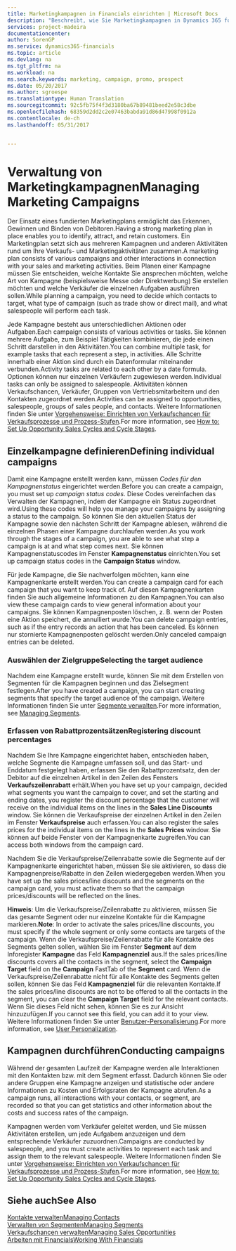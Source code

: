 ```yaml
---
title: Marketingkampagnen in Financials einrichten | Microsoft Docs
description: "Beschreibt, wie Sie Marketingkampagnen in Dynamics 365 for Financials einrichten und durchführen können"
services: project-madeira
documentationcenter: 
author: SorenGP
ms.service: dynamics365-financials
ms.topic: article
ms.devlang: na
ms.tgt_pltfrm: na
ms.workload: na
ms.search.keywords: marketing, campaign, promo, prospect
ms.date: 05/20/2017
ms.author: sgroespe
ms.translationtype: Human Translation
ms.sourcegitcommit: 92c5fb75f4f3d3180ba67b89481beed2e58c3dbe
ms.openlocfilehash: 68359d2dd2c2e07463babda91d86d47998f0912a
ms.contentlocale: de-ch
ms.lasthandoff: 05/31/2017


---
```

# <a name="managing-marketing-campaigns"></a><span data-ttu-id="0bc31-103">Verwaltung von Marketingkampagnen</span><span class="sxs-lookup"><span data-stu-id="0bc31-103">Managing Marketing Campaigns</span></span>
<span data-ttu-id="0bc31-104">Der Einsatz eines fundierten Marketingplans ermöglicht das Erkennen, Gewinnen und Binden von Debitoren.</span><span class="sxs-lookup"><span data-stu-id="0bc31-104">Having a strong marketing plan in place enables you to identify, attract, and retain customers.</span></span> <span data-ttu-id="0bc31-105">Ein Marketingplan setzt sich aus mehreren Kampagnen und anderen Aktivitäten rund um Ihre Verkaufs- und Marketingaktivitäten zusammen.</span><span class="sxs-lookup"><span data-stu-id="0bc31-105">A marketing plan consists of various campaigns and other interactions in connection with your sales and marketing activities.</span></span> <span data-ttu-id="0bc31-106">Beim Planen einer Kampagne müssen Sie entscheiden, welche Kontakte Sie ansprechen möchten, welche Art von Kampagne (beispielsweise Messe oder Direktwerbung) Sie erstellen möchten und welche Verkäufer die einzelnen Aufgaben ausführen sollen.</span><span class="sxs-lookup"><span data-stu-id="0bc31-106">While planning a campaign, you need to decide which contacts to target, what type of campaign (such as trade show or direct mail), and what salespeople will perform each task.</span></span>

<span data-ttu-id="0bc31-107">Jede Kampagne besteht aus unterschiedlichen Aktionen oder Aufgaben.</span><span class="sxs-lookup"><span data-stu-id="0bc31-107">Each campaign consists of various activities or tasks.</span></span> <span data-ttu-id="0bc31-108">Sie können mehrere Aufgabe, zum Beispiel Tätigkeiten kombinieren, die jede einen Schritt darstellen in den Aktivitäten.</span><span class="sxs-lookup"><span data-stu-id="0bc31-108">You can combine multiple task, for example tasks that each represent a step, in activities.</span></span> <span data-ttu-id="0bc31-109">Alle Schritte innerhalb einer Aktion sind durch ein Datenformular miteinander verbunden.</span><span class="sxs-lookup"><span data-stu-id="0bc31-109">Activity tasks are related to each other by a date formula.</span></span> <span data-ttu-id="0bc31-110">Optionen können nur einzelnen Verkäufern zugewiesen werden.</span><span class="sxs-lookup"><span data-stu-id="0bc31-110">Individual tasks can only be assigned to salespeople.</span></span> <span data-ttu-id="0bc31-111">Aktivitäten können Verkaufschancen, Verkäufer, Gruppen von Vertriebsmitarbeitern und den Kontakten zugeordnet werden.</span><span class="sxs-lookup"><span data-stu-id="0bc31-111">Activities can be assigned to opportunities, salespeople, groups of sales people, and contacts.</span></span> <span data-ttu-id="0bc31-112">Weitere Informationen finden Sie unter [Vorgehensweise: Einrichten von Verkaufschancen für Verkaufsprozesse und Prozess-Stufen](marketing-how-setup-opportunity-sales-cycles-stages.md).</span><span class="sxs-lookup"><span data-stu-id="0bc31-112">For more information, see [How to: Set Up Opportunity Sales Cycles and Cycle Stages](marketing-how-setup-opportunity-sales-cycles-stages.md).</span></span>

## <a name="defining-individual-campaigns"></a><span data-ttu-id="0bc31-113">Einzelkampagne definieren</span><span class="sxs-lookup"><span data-stu-id="0bc31-113">Defining individual campaigns</span></span>
<span data-ttu-id="0bc31-114">Damit eine Kampagne erstellt werden kann, müssen *Codes für den Kampagnenstatus* eingerichtet werden.</span><span class="sxs-lookup"><span data-stu-id="0bc31-114">Before you can create a campaign, you must set up *campaign status codes*.</span></span> <span data-ttu-id="0bc31-115">Diese Codes vereinfachen das Verwalten der Kampagnen, indem der Kampagne ein Status zugeordnet wird.</span><span class="sxs-lookup"><span data-stu-id="0bc31-115">Using these codes will help you manage your campaigns by assigning a status to the campaign.</span></span> <span data-ttu-id="0bc31-116">So können Sie den aktuellen Status der Kampagne sowie den nächsten Schritt der Kampagne ablesen, während die einzelnen Phasen einer Kampagne durchlaufen werden.</span><span class="sxs-lookup"><span data-stu-id="0bc31-116">As you work through the stages of a campaign, you are able to see what step a campaign is at and what step comes next.</span></span> <span data-ttu-id="0bc31-117">Sie können Kampagnenstatuscodes im Fenster **Kampagnenstatus** einrichten.</span><span class="sxs-lookup"><span data-stu-id="0bc31-117">You set up campaign status codes in the **Campaign Status** window.</span></span>

<span data-ttu-id="0bc31-118">Für jede Kampagne, die Sie nachverfolgen möchten, kann eine Kampagnenkarte erstellt werden.</span><span class="sxs-lookup"><span data-stu-id="0bc31-118">You can create a campaign card for each campaign that you want to keep track of.</span></span> <span data-ttu-id="0bc31-119">Auf diesen Kampagnenkarten finden Sie auch allgemeine Informationen zu den Kampagnen.</span><span class="sxs-lookup"><span data-stu-id="0bc31-119">You can also view these campaign cards to view general information about your campaigns.</span></span>
<span data-ttu-id="0bc31-120">Sie können Kampagnenposten löschen, z. B. wenn der Posten eine Aktion speichert, die annulliert wurde.</span><span class="sxs-lookup"><span data-stu-id="0bc31-120">You can delete campaign entries, such as if the entry records an action that has been canceled.</span></span> <span data-ttu-id="0bc31-121">Es können nur stornierte Kampagnenposten gelöscht werden.</span><span class="sxs-lookup"><span data-stu-id="0bc31-121">Only canceled campaign entries can be deleted.</span></span>

### <a name="selecting-the-target-audience"></a><span data-ttu-id="0bc31-122">Auswählen der Zielgruppe</span><span class="sxs-lookup"><span data-stu-id="0bc31-122">Selecting the target audience</span></span>
<span data-ttu-id="0bc31-123">Nachdem eine Kampagne erstellt wurde, können Sie mit dem Erstellen von Segmenten für die Kampagnen beginnen und das Zielsegment festlegen.</span><span class="sxs-lookup"><span data-stu-id="0bc31-123">After you have created a campaign, you can start creating segments that specify the target audience of the campaign.</span></span> <span data-ttu-id="0bc31-124">Weitere Informationen finden Sie unter [Segmente verwalten](marketing-segments.md).</span><span class="sxs-lookup"><span data-stu-id="0bc31-124">For more information, see [Managing Segments](marketing-segments.md).</span></span>

### <a name="registering-discount-percentages"></a><span data-ttu-id="0bc31-125">Erfassen von Rabattprozentsätzen</span><span class="sxs-lookup"><span data-stu-id="0bc31-125">Registering discount percentages</span></span>
<span data-ttu-id="0bc31-126">Nachdem Sie Ihre Kampagne eingerichtet haben, entschieden haben, welche Segmente die Kampagne umfassen soll, und das Start- und Enddatum festgelegt haben, erfassen Sie den Rabattprozentsatz, den der Debitor auf die einzelnen Artikel in den Zeilen des Fensters **Verkaufszeilenrabatt** erhält.</span><span class="sxs-lookup"><span data-stu-id="0bc31-126">When you have set up your campaign, decided what segments you want the campaign to cover, and set the starting and ending dates, you register the discount percentage that the customer will receive on the individual items on the lines in the **Sales Line Discounts** window.</span></span> <span data-ttu-id="0bc31-127">Sie können die Verkaufspreise der einzelnen Artikel in den Zeilen im Fenster **Verkaufspreise** auch erfassen.</span><span class="sxs-lookup"><span data-stu-id="0bc31-127">You can also register the sales prices for the individual items on the lines in the **Sales Prices** window.</span></span> <span data-ttu-id="0bc31-128">Sie können auf beide Fenster von der Kampagnenkarte zugreifen.</span><span class="sxs-lookup"><span data-stu-id="0bc31-128">You can access both windows from the campaign card.</span></span>

 <span data-ttu-id="0bc31-129">Nachdem Sie die Verkaufspreise/Zeilenrabatte sowie die Segmente auf der Kampagnenkarte eingerichtet haben, müssen Sie sie aktivieren, so dass die Kampagnenpreise/Rabatte in den Zeilen wiedergegeben werden.</span><span class="sxs-lookup"><span data-stu-id="0bc31-129">When you have set up the sales prices/line discounts and the segments on the campaign card, you must activate them so that the campaign prices/discounts will be reflected on the lines.</span></span>

<span data-ttu-id="0bc31-130">**Hinweis**: Um die Verkaufspreise/Zeilenrabatte zu aktivieren, müssen Sie das gesamte Segment oder nur einzelne Kontakte für die Kampagne markieren.</span><span class="sxs-lookup"><span data-stu-id="0bc31-130">**Note**: In order to activate the sales prices/line discounts, you must specify if the whole segment or only some contacts are targets of the campaign.</span></span> <span data-ttu-id="0bc31-131">Wenn die Verkaufspreise/Zeilenrabatte für alle Kontakte des Segments gelten sollen, wählen Sie im Fenster **Segment** auf dem Inforegister **Kampagne** das Feld **Kampagnenziel** aus.</span><span class="sxs-lookup"><span data-stu-id="0bc31-131">If the sales prices/line discounts covers all the contacts in the segment, select the **Campaign Target** field on the **Campaign** FastTab of the **Segment** card.</span></span>
<span data-ttu-id="0bc31-132">Wenn die Verkaufspreise/Zeilenrabatte nicht für alle Kontakte des Segments gelten sollen, können Sie das Feld **Kampagnenziel** für die relevanten Kontakte.</span><span class="sxs-lookup"><span data-stu-id="0bc31-132">If the sales prices/line discounts are not to be offered to all the contacts in the segment, you can clear the **Campaign Target** field for the relevant contacts.</span></span> <span data-ttu-id="0bc31-133">Wenn Sie dieses Feld nicht sehen, können Sie es zur Ansicht hinzuzufügen.</span><span class="sxs-lookup"><span data-stu-id="0bc31-133">If you cannot see this field, you can add it to your view.</span></span> <span data-ttu-id="0bc31-134">Weitere Informationen finden Sie unter [Benutzer-Personalisierung](ui-user-personalization.md).</span><span class="sxs-lookup"><span data-stu-id="0bc31-134">For more information, see [User Personalization](ui-user-personalization.md).</span></span>

## <a name="conducting-campaigns"></a><span data-ttu-id="0bc31-135">Kampagnen durchführen</span><span class="sxs-lookup"><span data-stu-id="0bc31-135">Conducting campaigns</span></span>
<span data-ttu-id="0bc31-136">Während der gesamten Laufzeit der Kampagne werden alle Interaktionen mit den Kontakten bzw. mit dem Segment erfasst. Dadurch können Sie oder andere Gruppen eine Kampagne anzeigen und statistische oder andere Informationen zu Kosten und Erfolgsraten der Kampagne abrufen.</span><span class="sxs-lookup"><span data-stu-id="0bc31-136">As a campaign runs, all interactions with your contacts, or segment, are recorded so that you can get statistics and other information about the costs and success rates of the campaign.</span></span>

<span data-ttu-id="0bc31-137">Kampagnen werden vom Verkäufer geleitet werden, und Sie müssen Aktivitäten erstellen, um jede Aufgabem  anzuzeigen und dem entsprechende Verkäufer zuzuordnen.</span><span class="sxs-lookup"><span data-stu-id="0bc31-137">Campaigns are conducted by salespeople, and you must create activities to represent each task and assign them to the relevant salespeople.</span></span> <span data-ttu-id="0bc31-138">Weitere Informationen finden Sie unter [Vorgehensweise: Einrichten von Verkaufschancen für Verkaufsprozesse und Prozess-Stufen](marketing-how-setup-opportunity-sales-cycles-stages.md).</span><span class="sxs-lookup"><span data-stu-id="0bc31-138">For more information, see [How to: Set Up Opportunity Sales Cycles and Cycle Stages](marketing-how-setup-opportunity-sales-cycles-stages.md).</span></span>

## <a name="see-also"></a><span data-ttu-id="0bc31-139">Siehe auch</span><span class="sxs-lookup"><span data-stu-id="0bc31-139">See Also</span></span>
[<span data-ttu-id="0bc31-140">Kontakte verwalten</span><span class="sxs-lookup"><span data-stu-id="0bc31-140">Managing Contacts</span></span>](marketing-contacts.md)  
[<span data-ttu-id="0bc31-141">Verwalten von Segmenten</span><span class="sxs-lookup"><span data-stu-id="0bc31-141">Managing Segments</span></span>](marketing-segments.md)  
[<span data-ttu-id="0bc31-142">Verkaufschancen verwalten</span><span class="sxs-lookup"><span data-stu-id="0bc31-142">Managing Sales Opportunities</span></span>](marketing-manage-sales-opportunities.md)  
[<span data-ttu-id="0bc31-143">Arbeiten mit Financials</span><span class="sxs-lookup"><span data-stu-id="0bc31-143">Working With Financials</span></span>](ui-work-product.md)  


